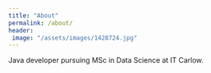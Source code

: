 ```yaml
---
title: "About"
permalink: /about/
header:
 image: "/assets/images/1428724.jpg"
---
```

Java developer pursuing MSc in Data Science at IT Carlow.